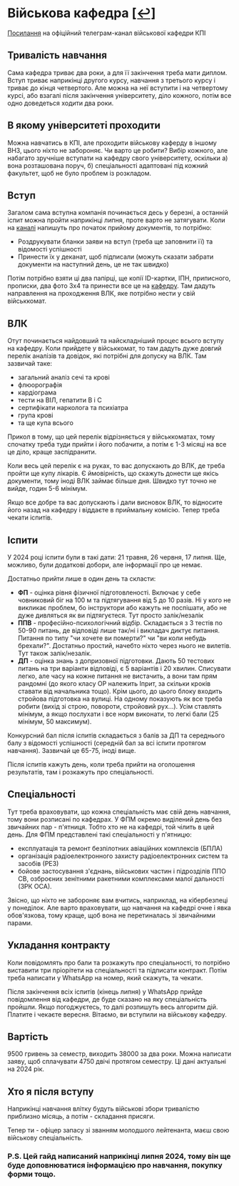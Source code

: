 
# Військова кафедра [[↩]](../../README.md)

[Посилання](https://t.me/kvpvstyp) на офіційний телеграм-канал військової кафедри КПІ

## Тривалість навчання
Сама кафедра триває два роки, а для її закінчення треба мати диплом. Вступ триває наприкінці другого курсу, навчання з третього курсу і триває до кінця четвертого. Але можна на неї вступити і на четвертому курсі, або взагалі після закінчення університету, діло кожного, потім все одно доведеться ходити два роки.

## В якому університеті проходити
Можна навчатись в КПІ, але проходити військову каферду в іншому ВНЗ, цього ніхто не забороняє. Чи варто це робити? Вибір кожного, але набагато зручніше вступати на кафедру свого університету, оскільки а) вона розташована поруч, б) спеціальності адаптовані під кожний факультет, щоб не було проблем із розкладом.

## Вступ
Загалом сама вступна компанія починається десь у березні, а останній іспит можна пройти наприкінці липня, проте варто не затягувати. Коли на [каналі](https://t.me/kvpvstyp) напишуть про початок прийому документів, то потрібно:

- Роздрукувати бланки заяви на вступ (треба ще заповнити її) та відомості успішності
- Принести їх у деканат, щоб підписали (можуть сказати забрати документи на наступний день, це не так швидко)

Потім потрібно взяти ці два папірці, ще копії ID-картки, ІПН, приписного, прописки, два фото 3х4 та принести все це на [кафедру](https://www.google.com/maps/place/%D0%9A%D0%B0%D1%84%D0%B5%D0%B4%D1%80%D0%B0+%D0%B2%D1%96%D0%B9%D1%81%D1%8C%D0%BA%D0%BE%D0%B2%D0%BE%D1%97+%D0%BF%D1%96%D0%B4%D0%B3%D0%BE%D1%82%D0%BE%D0%B2%D0%BA%D0%B8+%D0%9D%D0%A2%D0%A3%D0%A3+%D0%9A%D0%9F%D0%86/@50.4432015,30.4447327,17z/data=!4m6!3m5!1s0x40d4cd0ce6431eef:0x6118f66cd40b9b3f!8m2!3d50.4432425!4d30.4469321!16s%2Fg%2F11g20j7j1q?entry=ttu). Там дадуть направлення на проходження ВЛК, яке потрібно нести у свій військкомат.

## ВЛК
Отут починається найдовший та найскладніший процес всього вступу на кафедру. Коли прийдете у військкомат, то там дадуть дуже довгий перелік аналізів та довідок, які потрібні для допуску на ВЛК. Там зазвичай таке:

- загальний аналіз сечі та крові
- флюорографія
- кардіограма
- тести на ВІЛ, гепатити B і C
- сертифікати нарколога та психіатра
- група крові
- та ще купа всього

Прикол в тому, що цей перелік відрізняється у військкоматах, тому спочатку треба туди прийти і його побачити, а потім є 1-3 місяці на все це діло, краще заспідранити. 

Коли весь цей перелік є на руках, то вас допускають до ВЛК, де треба пройти ще купу лікарів. Є ймовірність, що скажуть донести ще якісь документи, тому іноді ВЛК займає більше дня. Швидко тут точно не вийде, годин 5-6 мінімум. 

Якщо все добре та вас допускають і дали висновок ВЛК, то відносите його назад на кафедру і віддаєте в приймальну комісію. Тепер треба чекати іспитів.

## Іспити
У 2024 році іспити були в такі дати: 21 травня, 26 червня, 17 липня. Ще, можливо, були додаткові добори, але інформації про це немає. 

Достатньо прийти лише в один день та скласти:

- **ФП** - оцінка рівня фізичної підготовленості. Включає у себе човниковий біг на 100 м та підтягування від 5 до 10 разів. Ні у кого не викликає проблем, бо інструктори або кажуть не поспішати, або не дуже дивляться як ви підтягуєтеся. Тут просто залік/незалік
- **ППВ** - професійно-психологічний відбір. Складається з 3 тестів по 50-90 питань, де відповіді лише так/ні і викладач диктує питання. Питання по типу "чи хочете ви померти?" чи "ви коли небудь брехали?". Достатньо простий, начебто ніхто через нього не вилетів. Тут також залік/незалік.
- **ДП** - оцінка знань з допризовної підготовки. Дають 50 тестових питань на три варіанти відповіді, є 5 варіантів і 20 хвилин. Списувати легко, але часу на кожне питання не вистачить, а вони там прям рандомні (до якого класу ОР належить Іприт, за скільки кроків ставати від начальника тощо). Крім цього, до цього блоку входить стройова підготовка на вулиці. На одному показують як все треба робити (вихід зі строю, повороти, стройовий рух...). Усім ставлять мінімум, а якщо послухати і все норм виконати, то легкі бали (25 мінімум, 50 максимум).

Конкурсний бал після іспитів складається з балів за ДП та середнього балу з відомості успішності (середній бал за всі іспити протягом навчання). Зазвичай це 65-75, іноді вище. 

Після іспитів кажуть день, коли треба прийти на оголошення результатів, там і розкажуть про спеціальності.

## Спеціальності
Тут треба враховувати, що кожна спеціальність має свій день навчання, тому вони розписані по кафедрах. У ФПМ окремо виділений день без звичайних пар - п'ятниця. Тобто хто не на кафедрі, той чілить в цей день. Для ФПМ представлені такі спеціальності у п'ятницю:

- експлуатація та ремонт безпілотних авіаційних комплексів (БПЛА)
- організація радіоелектронного захисту радіоелектронних систем та засобів (РЕЗ)
- бойове застосування з'єднань, військових частин і підрозділів ППО СВ, озброєних зенітними ракетними комплексами малої дальності (ЗРК ОСА).

Звісно, що ніхто не забороняє вам вчитись, наприклад, на кібербезпеці у понеділок. Але варто враховувати, що навчання на кафедрі очне і явка обов'язкова, тому краще, щоб вона не перетиналась зі звичайними парами.

## Укладання контракту
Коли повідомлять про бали та розкажуть про спеціальності, то потрібно виставити три пріорітети на спеціальності та підписати контракт. Потім треба написати у WhatsApp на номер, який скажуть, та чекати.

Після закінчення всіх іспитів (кінець липня) у WhatsApp прийде повідомлення від кафедри, де буде сказано на яку спеціальність пройшли. Якщо погоджуєтесь, то далі розпишуть весь алгоритм дій. Платите і чекаєте вересня. Вітаємо, ви вступили на військову кафедру.

## Вартість
9500 гривень за семестр, виходить 38000 за два роки. Можна написати заяву, щоб сплачувати 4750 двічі протягом семестру. Ці дані актуальні на 2024 рік.

## Хто я після вступу
Наприкінці навчання влітку будуть військові збори тривалістю приблизно місяць, а потім - складання присяги.

Тепер ти - офіцер запасу зі званням молодшого лейтенанта, маєш свою військову спеціальність.

### P.S. Цей гайд написаний наприкінці липня 2024, тому він ще буде доповнюватися інформацією про навчання, покупку форми тощо. 